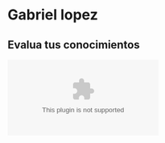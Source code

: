 # Gabriel lopez

## Evalua tus conocimientos
![descargar archivo](./trabajos/Evalúatusconocimientos.docx)
